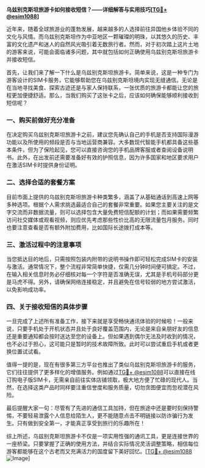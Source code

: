 **乌兹别克斯坦旅游卡如何接收短信？——详细解答与实用技巧[[TG💪+ @esim1088](https://t.me/s/esim1088)]**

近年来，随着全球旅游业的蓬勃发展，越来越多的人选择前往异国他乡体验不同的文化与风情。而乌兹别克斯坦作为中亚地区一颗璀璨的明珠，以其悠久的历史、丰富的文化遗产和迷人的自然风光吸引着无数旅行者。然而，对于初次踏上这片土地的游客来说，可能会面临诸多问题，其中就包括如何正确使用乌兹别克斯坦旅游卡并接收短信。

首先，让我们来了解一下什么是乌兹别克斯坦旅游卡。简单来说，这是一种专门为游客设计的SIM卡服务，它能够帮助您在乌兹别克斯坦境内实现无缝通信。无论是在当地寻找美食、探索古迹还是与家人保持联系，一张优质的旅游卡都能让您的旅程更加便捷舒适。那么，当我们购买了这张卡之后，应该如何确保能够顺利接收到短信呢？

### 一、购买前做好充分准备

在决定购买乌兹别克斯坦旅游卡之前，建议您先确认自己的手机是否支持国际漫游功能以及所使用的频段是否与当地运营商兼容。大多数现代智能手机都具备这些基本条件，但为了保险起见，您可以直接咨询您的手机品牌客服或者查阅设备说明书。此外，在出发前还需要准备好有效的护照信息，因为许多国家和地区要求用户在激活SIM卡时提供身份证明。

### 二、选择合适的套餐方案

目前市面上提供的乌兹别克斯坦旅游卡种类繁多，涵盖了从基础通话到高速上网等多种选项。根据个人需求挑选最适合自己的套餐非常重要。如果您主要关注的是文字交流而非数据流量，则可以选择包含大量免费短信配额的计划；而如果需要频繁访问社交媒体或观看视频，则应优先考虑那些性价比高的无限流量包月服务。同时也要注意查看是否有额外附加费用，比如国际长途拨打成本等。

### 三、激活过程中的注意事项

当您抵达目的地后，只需按照包装内附带的说明书操作即可轻松完成SIM卡的安装与激活。通常情况下，整个流程非常简单快捷，仅需几分钟时间便可搞定。不过，在输入相关信息时务必仔细核对每一个字符是否准确无误，尤其是手机号码部分更是马虎不得。另外，请确保网络连接稳定，并且避免在信号较弱的地方尝试激活，以免影响成功率。

### 四、关于接收短信的具体步骤

一旦完成了上述所有准备工作，接下来就是享受畅快通讯体验的时候啦！一般来说，只要手机处于开机状态并且处于良好覆盖范围内，无论是来自亲朋好友的信息还是重要通知都会按时送达至您的设备上。但如果遇到偶尔无法及时收到的情况，也不必过于担心，这可能只是暂时的技术故障所致。此时可以尝试重启手机或者更换位置试试看。

值得一提的是，现在有很多第三方平台也推出了类似乌兹别克斯坦旅游卡的服务，它们往往提供了更多样化的增值服务。例如通过[TG💪+ @esim1088](https://t.me/s/esim1088)可以直接在线订购电子版SIM卡，无需亲自前往实体店铺领取，极大地方便了忙碌的现代人。当然，在选择这类产品时同样要注重信誉度和服务质量，切勿贪图便宜而忽视潜在风险。

最后提醒大家一句：尽管有了先进的通信工具加持，但在旅途中还是要时刻保持警惕，不要轻易泄露个人信息给陌生人，更不能随意点击不明链接以防诈骗行为发生。只有做到安全第一，才能真正享受到旅行的乐趣所在！

综上所述，乌兹别克斯坦旅游卡不仅是一项实用性强的通讯工具，更是连接世界的一座桥梁。只要掌握了正确的使用方法，并结合实际情况灵活调整策略，相信每位游客都能够在这个古老而又充满活力的国度留下美好回忆。[[TG💪+ @esim1088](https://t.me/s/esim1088) ![Image](https://i.postimg.cc/4NQfJmqS/Snipaste-2025-05-13-00-14-12.png)]